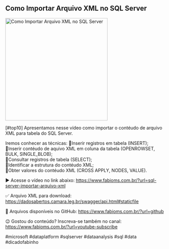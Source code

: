 ## Como Importar Arquivo XML no SQL Server

<img src="https://fabioms.com.br//uploads/youtube/JTNaFjgFBWI.png" alt="Como Importar Arquivo XML no SQL Server" title="SQL Server" width="320"/>

[#top10] Apresentamos nesse vídeo como importar o contéudo de arquivo XML para tabela do SQL Server.

Iremos conhecer as técnicas:
🔹Inserir registros em tabela (INSERT);  
🔹Inserir contéudo de aquivo XML em coluna da tabela (OPENROWSET, BULK, SINGLE_BLOB);  
🔹Consultar registros de tabela (SELECT);  
🔹Identificar a estrutura do contéudo XML;  
🔹Obter valores do contéudo XML (CROSS APPLY, NODES, VALUE).  

▶️ Acesse o vídeo no link abaixo:
https://www.fabioms.com.br/?url=sql-server-importar-arquivo-xml

✅ Arquivo XML para download:
https://dadosabertos.camara.leg.br/swagger/api.html#staticfile

📁 Arquivos disponíveis no GitHub:
https://www.fabioms.com.br/?url=github

😉 Gostou do conteúdo? Inscreva-se também no canal:
https://www.fabioms.com.br/?url=youtube-subscribe

#microsoft #dataplatform #sqlserver #dataanalysis #sql #data #dicadofabinho